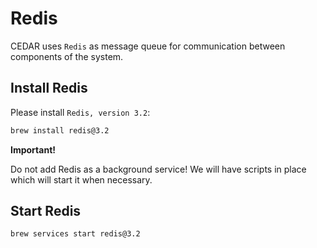 # Redis
CEDAR uses `Redis` as message queue for communication between components of the system.

## Install Redis

Please install `Redis, version 3.2`:

```sh
brew install redis@3.2
```
    
**Important!**

Do not add Redis as a background service! We will have scripts in place which will start it when necessary.

## Start Redis
```sh
brew services start redis@3.2
```
